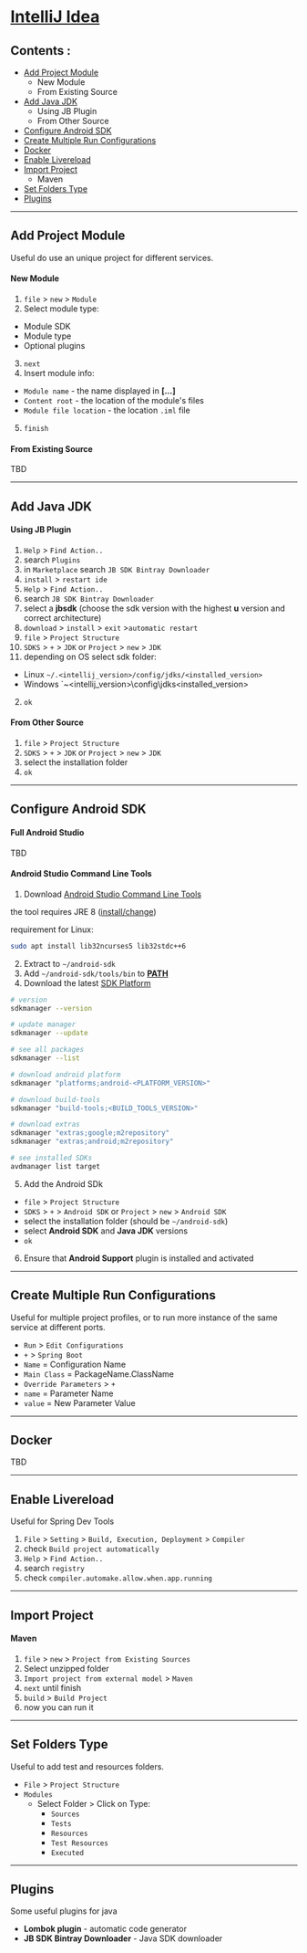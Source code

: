 # **[IntelliJ Idea](https://www.jetbrains.com/idea/)**

## Contents :

- [Add Project Module](#add-project-module)
  - New Module
  - From Existing Source
- [Add Java JDK](#add-java-jdk)
  - Using JB Plugin
  - From Other Source
- [Configure Android SDK](#configure-android-sdk)
- [Create Multiple Run Configurations](#create-multiple-run-configurations)
- [Docker](#docker)
- [Enable Livereload](#enable-livereload)
- [Import Project](#import-project)
  - Maven
- [Set Folders Type](#set-folders-type)
- [Plugins](#plugins)

---

## Add Project Module

Useful do use an unique project for different services.

#### New Module

1. `file` > `new` > `Module`
2. Select module type:
  - Module SDK
  - Module type
  - Optional plugins
3. `next`
4. Insert module info:
  - `Module name` - the name displayed in **[...]**
  - `Content root` - the location of the module's files
  - `Module file location` - the location `.iml` file
5. `finish`

#### From Existing Source

TBD

---

## Add Java JDK

#### Using JB Plugin

1. `Help` > `Find Action..`
2. search `Plugins`
3. in `Marketplace` search `JB SDK Bintray Downloader`
4. `install` > `restart ide`
5. `Help` > `Find Action..`
6. search `JB SDK Bintray Downloader`
7. select a **jbsdk** (choose the sdk version with the highest **u** version and correct architecture)
8. `download` > `install` > `exit` >`automatic restart`
9. `file` > `Project Structure`
0. `SDKS` > `+` > `JDK` or `Project` > `new` > `JDK`
1. depending on OS select sdk folder:
  - Linux `~/.<intellij_version>/config/jdks/<installed_version>`
  - Windows `~\<intellij_version>\config\jdks\<installed_version>
2. `ok`


#### From Other Source

1. `file` > `Project Structure`
2. `SDKS` > `+` > `JDK` or `Project` > `new` > `JDK`
3. select the installation folder
4. `ok`

---

## Configure Android SDK

#### Full Android Studio

TBD

#### Android Studio Command Line Tools

1. Download [Android Studio Command Line Tools](https://developer.android.com/studio#command-tools)

  the tool requires JRE 8 ([install/change](../java/java.md))

  requirement for Linux:

  ```bash
  sudo apt install lib32ncurses5 lib32stdc++6
  ```
2. Extract to `~/android-sdk`
3. Add `~/android-sdk/tools/bin` to [**PATH**](https://github.com/LordAlucard90/HowTo/blob/master/path.md)
4. Download the latest [SDK Platform](https://developer.android.com/studio/releases/platforms)

  ```bash
  # version
  sdkmanager --version

  # update manager
  sdkmanager --update

  # see all packages
  sdkmanager --list

  # download android platform
  sdkmanager "platforms;android-<PLATFORM_VERSION>"

  # download build-tools
  sdkmanager "build-tools;<BUILD_TOOLS_VERSION>"

  # download extras
  sdkmanager "extras;google;m2repository"
  sdkmanager "extras;android;m2repository"

  # see installed SDKs
  avdmanager list target
  ```
5. Add the Android SDk
  - `file` > `Project Structure`
  - `SDKS` > `+` > `Android SDK` or `Project` > `new` > `Android SDK`
  - select the installation folder (should be `~/android-sdk`)
  - select **Android SDK** and **Java JDK** versions
  - `ok`
6. Ensure that **Android Support** plugin is installed and activated

---
## Create Multiple Run Configurations

Useful for multiple project profiles, or to run more instance of the same service at different ports.

- `Run` > `Edit Configurations`
- `+` > `Spring Boot`
- `Name` = Configuration Name
- `Main Class` = PackageName.ClassName
- `Override Parameters` > `+`
- `name` = Parameter Name
- `value` = New Parameter Value

---

## Docker

TBD

---

## Enable Livereload

Useful for Spring Dev Tools

1. `File` > `Setting` > `Build, Execution, Deployment` > `Compiler`
2. check `Build project automatically`
3. `Help` > `Find Action..`
4. search `registry`
5. check `compiler.automake.allow.when.app.running`

---

## Import Project

####  Maven

1. `file` > `new` > `Project from Existing Sources`
2. Select unzipped folder
3. `Import project from external model` > `Maven`
4. `next` until finish
7. `build` > `Build Project`
8. now you can run it

---

## Set Folders Type

Useful to add test and resources folders.

- `File` > `Project Structure`
- `Modules`
    - Select Folder > Click on Type:
        - `Sources`
        - `Tests`
        - `Resources`
        - `Test Resources`
        - `Executed`

---

## Plugins

Some useful plugins for java

- **Lombok plugin** - automatic code generator
- **JB SDK Bintray Downloader** - Java SDK downloader
